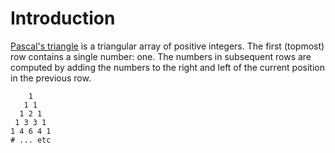 # Introduction

[Pascal's triangle][wikipedia] is a triangular array of positive integers.
The first (topmost) row contains a single number: one.
The numbers in subsequent rows are computed by adding the numbers to the right and left of the current position in the previous row.

```text
    1
   1 1
  1 2 1
 1 3 3 1
1 4 6 4 1
# ... etc
```

[wikipedia]: https://en.wikipedia.org/wiki/Pascal%27s_triangle
